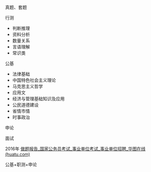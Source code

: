 真题、套题

行测
- 判断推理
- 资料分析
- 数量关系
- 言语理解
- 常识类

公基
- 法律基础
- 中国特色社会主义理论
- 马克思主义哲学
- 应用文
- 经济与管理基础知识及应用
- 公民道德建设
- 省情市情
- 时事政治

申论

面试


2016年
[做题报告_国家公务员考试_事业单位考试_事业单位招聘_华图在线 (huatu.com)](https://v.huatu.com/tiku/report/172619269142978451)


公基+职测+申论


